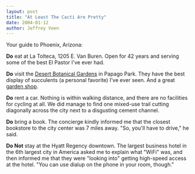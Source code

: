 ```yaml
---
layout: post
title: "At Least The Cacti Are Pretty"
date: 2004-01-12
author: Jeffrey Veen
---
```

Your guide to Phoenix, Arizona:

<strong>Do</strong> eat at La Tolteca, 1205 E. Van Buren. Open for 42 years and serving some of the best El Pastor I've ever had.

<strong>Do</strong> visit the <a href="http://www.dbg.org/">Desert Botanical Gardens</a> in Papago Park. They have the best display of succulents (a personal favorite) I've ever seen. And a great <a href="http://www.desertbotanical.org/index.aspx?pageID=249">garden shop</a>.

<strong>Do</strong> rent a car. Nothing is within walking distance, and there are no facilities for cycling at all.  We did manage to find one mixed-use trail cutting diagonally across the city next to a disgusting cement channel.

<strong>Do</strong> bring a book. The concierge kindly informed me that the closest bookstore to the city center was 7 miles away. "So, you'll have to drive," he said.

<strong>Do Not</strong> stay at the Hyatt Regency downtown. The largest business hotel in the 6th largest city in America asked me to explain what "WiFi" was, and then informed me that they were "looking into" getting high-speed access at the hotel. "You can use dialup on the phone in your room, though."
